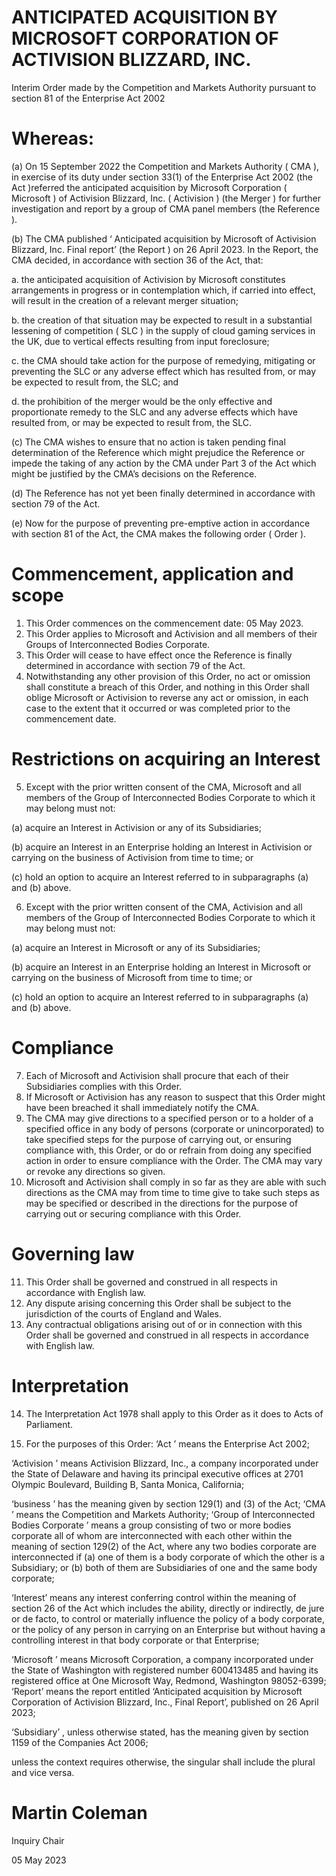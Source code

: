 # ANTICIPATED ACQUISITION BY MICROSOFT CORPORATION OF ACTIVISION BLIZZARD, INC.

Interim Order made by the Competition and Markets Authority pursuant to section 81 of the Enterprise Act 2002

# Whereas:

(a) On 15 September 2022 the Competition and Markets Authority ( CMA ), in exercise of its duty under section 33(1) of the Enterprise Act 2002 (the Act )referred the anticipated acquisition by Microsoft Corporation ( Microsoft ) of Activision Blizzard, Inc. ( Activision ) (the Merger ) for further investigation and report by a group of CMA panel members (the Reference ).

(b) The CMA published ‘ Anticipated acquisition by Microsoft of Activision Blizzard, Inc. Final report’ (the Report ) on 26 April 2023. In the Report, the CMA decided, in accordance with section 36 of the Act, that:

a. the anticipated acquisition of Activision by Microsoft constitutes arrangements in progress or in contemplation which, if carried into effect, will result in the creation of a relevant merger situation;

b. the creation of that situation may be expected to result in a substantial lessening of competition ( SLC ) in the supply of cloud gaming services in the UK, due to vertical effects resulting from input foreclosure;

c. the CMA should take action for the purpose of remedying, mitigating or preventing the SLC or any adverse effect which has resulted from, or may be expected to result from, the SLC; and

d. the prohibition of the merger would be the only effective and proportionate remedy to the SLC and any adverse effects which have resulted from, or may be expected to result from, the SLC.

(c) The CMA wishes to ensure that no action is taken pending final determination of the Reference which might prejudice the Reference or impede the taking of any action by the CMA under Part 3 of the Act which might be justified by the CMA’s decisions on the Reference.

(d) The Reference has not yet been finally determined in accordance with section 79 of the Act.

(e) Now for the purpose of preventing pre-emptive action in accordance with section 81 of the Act, the CMA makes the following order ( Order ).

# Commencement, application and scope

1. This Order commences on the commencement date: 05 May 2023.
2. This Order applies to Microsoft and Activision and all members of their Groups of Interconnected Bodies Corporate.
3. This Order will cease to have effect once the Reference is finally determined in accordance with section 79 of the Act.
4. Notwithstanding any other provision of this Order, no act or omission shall constitute a breach of this Order, and nothing in this Order shall oblige Microsoft or Activision to reverse any act or omission, in each case to the extent that it occurred or was completed prior to the commencement date.

# Restrictions on acquiring an Interest

5. Except with the prior written consent of the CMA, Microsoft and all members of the Group of Interconnected Bodies Corporate to which it may belong must not:

(a) acquire an Interest in Activision or any of its Subsidiaries;

(b) acquire an Interest in an Enterprise holding an Interest in Activision or carrying on the business of Activision from time to time; or

(c) hold an option to acquire an Interest referred to in subparagraphs (a) and (b) above.

6. Except with the prior written consent of the CMA, Activision and all members of the Group of Interconnected Bodies Corporate to which it may belong must not:

(a) acquire an Interest in Microsoft or any of its Subsidiaries;

(b) acquire an Interest in an Enterprise holding an Interest in Microsoft or carrying on the business of Microsoft from time to time; or

(c) hold an option to acquire an Interest referred to in subparagraphs (a) and (b) above.

# Compliance

7. Each of Microsoft and Activision shall procure that each of their Subsidiaries complies with this Order.
8. If Microsoft or Activision has any reason to suspect that this Order might have been breached it shall immediately notify the CMA.
9. The CMA may give directions to a specified person or to a holder of a specified office in any body of persons (corporate or unincorporated) to take specified steps for the purpose of carrying out, or ensuring compliance with, this Order, or do or refrain from doing any specified action in order to ensure compliance with the Order. The CMA may vary or revoke any directions so given.
10. Microsoft and Activision shall comply in so far as they are able with such directions as the CMA may from time to time give to take such steps as may be specified or described in the directions for the purpose of carrying out or securing compliance with this Order.

# Governing law

11. This Order shall be governed and construed in all respects in accordance with English law.
12. Any dispute arising concerning this Order shall be subject to the jurisdiction of the courts of England and Wales.
13. Any contractual obligations arising out of or in connection with this Order shall be governed and construed in all respects in accordance with English law.

# Interpretation

14. The Interpretation Act 1978 shall apply to this Order as it does to Acts of Parliament.

15. For the purposes of this Order: ‘Act ’ means the Enterprise Act 2002;


‘Activision ’ means Activision Blizzard, Inc., a company incorporated under the State of Delaware and having its principal executive offices at 2701 Olympic Boulevard, Building B, Santa Monica, California;

‘business ’ has the meaning given by section 129(1) and (3) of the Act; ‘CMA ’ means the Competition and Markets Authority; ‘Group of Interconnected Bodies Corporate ’ means a group consisting of two or more bodies corporate all of whom are interconnected with each other within the meaning of section 129(2) of the Act, where any two bodies corporate are interconnected if (a) one of them is a body corporate of which the other is a Subsidiary; or (b) both of them are Subsidiaries of one and the same body corporate;

‘Interest’ means any interest conferring control within the meaning of section 26 of the Act which includes the ability, directly or indirectly, de jure or de facto, to control or materially influence the policy of a body corporate, or the policy of any person in carrying on an Enterprise but without having a controlling interest in that body corporate or that Enterprise;

‘Microsoft ’ means Microsoft Corporation, a company incorporated under the State of Washington with registered number 600413485 and having its registered office at One Microsoft Way, Redmond, Washington 98052-6399; ‘Report’ means the report entitled ‘Anticipated acquisition by Microsoft Corporation of Activision Blizzard, Inc., Final Report’, published on 26 April 2023;

‘Subsidiary’ , unless otherwise stated, has the meaning given by section 1159 of the Companies Act 2006;

unless the context requires otherwise, the singular shall include the plural and vice versa.

# Martin Coleman

Inquiry Chair

05 May 2023